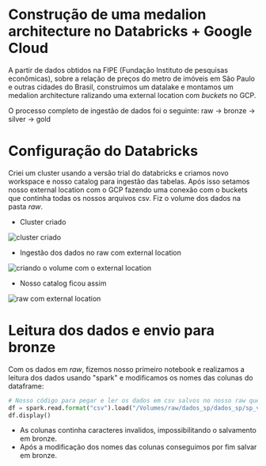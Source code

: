 # Construção de uma medalion architecture no Databricks + Google Cloud

A partir de dados obtidos na FIPE (Fundação Instituto de pesquisas econômicas), sobre a relação de preços do metro de imóveis em São Paulo e outras cidades do Brasil, construimos um datalake e montamos um medalion architecture ralizando uma external location com *buckets* no GCP.

O processo completo de ingestão de dados foi o seguinte:
raw -> bronze -> silver -> gold

# Configuração do Databricks
Criei um cluster usando a versão trial do databricks e criamos novo workspace e nosso catalog para ingestão das tabelas. Após isso setamos nosso external location com o GCP fazendo uma conexão com o buckets que continha todas os nossos arquivos csv.
Fiz o volume dos dados na pasta *raw*.

* Cluster criado

![cluster criado](https://github.com/PedroHenrique0214/imoveis_preco/assets/155765414/5665988d-3d99-4925-9c06-3c642c26d217)

* Ingestão dos dados no raw com external location

![criando o volume com o external location](https://github.com/PedroHenrique0214/imoveis_preco/assets/155765414/1a1c4c65-20d5-42b5-978a-50a68710ab12)


* Nosso catalog ficou assim

![raw com external location](https://github.com/PedroHenrique0214/imoveis_preco/assets/155765414/e58f9963-f80d-4199-9153-84fa98228b55)



# Leitura dos dados e envio para bronze
Com os dados em *raw*, fizemos nosso primeiro notebook e realizamos a leitura dos dados usando "spark" e modificamos os nomes das colunas do dataframe:

```python
# Nosso código para pegar e ler os dados em csv salvos no nosso raw que pegamos do bucket
df = spark.read.format("csv").load("/Volumes/raw/dados_sp/dados_sp/sp_venda.csv")
df.display()
```

- As colunas continha caracteres invalidos, impossibilitando o salvamento em bronze.
- Após a modificação dos nomes das colunas conseguimos por fim salvar em bronze.


